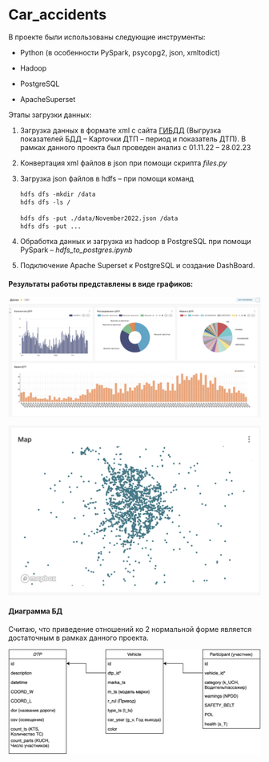 # Car_accidents

В проекте были использованы следующие инструменты:

* Python (в особенности PySpark, psycopg2, json, xmltodict)

* Hadoop

* PostgreSQL

* ApacheSuperset

Этапы загрузки данных:

1. Загрузка данных в формате xml с сайта [ГИБДД](http://stat.gibdd.ru) (Выгрузка показателей БДД – Карточки ДТП – период и показатель ДТП). В рамках данного проекта был проведен анализ с 01.11.22 – 28.02.23

2. Конвертация xml файлов в json при помощи скрипта *files.py*

3. Загрузка json файлов в hdfs – при помощи команд 
   
   ```shell
   hdfs dfs -mkdir /data
   hdfs dfs -ls /
   
   hdfs dfs -put ./data/November2022.json /data
   hdfs dfs -put ...
   ```

4. Обработка данных и загрузка из hadoop в PostgreSQL при помощи PySpark – *hdfs_to_postgres.ipynb*

5. Подключение Apache Superset к PostgreSQL и создание DashBoard.

#### Результаты работы представлены в виде графиков:

![](./img/dashboard.png)

![](./img/Map.png)

#### Диаграмма БД

Считаю, что приведение отношений ко 2 нормальной форме является достаточным в рамках данного проекта.

![](./img/DiagramBD.png)
